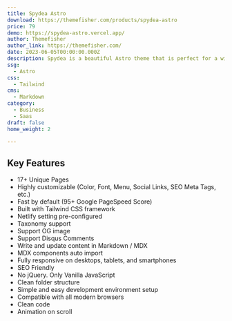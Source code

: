 ```yaml
---
title: Spydea Astro
download: https://themefisher.com/products/spydea-astro
price: 79
demo: https://spydea-astro.vercel.app/
author: Themefisher
author_link: https://themefisher.com/
date: 2023-06-05T00:00:00.000Z
description: Spydea is a beautiful Astro theme that is perfect for a wide variety of businesses, including SaaS, startups, and agencies.
ssg:
  - Astro
css:
  - Tailwind
cms:
  - Markdown
category:
  - Business
  - Saas
draft: false
home_weight: 2

---
```


## Key Features

- 17+ Unique Pages
- Highly customizable (Color, Font, Menu, Social Links, SEO Meta Tags, etc.)
- Fast by default (95+ Google PageSpeed Score)
- Built with Tailwind CSS framework
- Netlify setting pre-configured
- Taxonomy support
- Support OG image
- Support Disqus Comments
- Write and update content in Markdown / MDX
- MDX components auto import
- Fully responsive on desktops, tablets, and smartphones
- SEO Friendly
- No jQuery. Only Vanilla JavaScript
- Clean folder structure
- Simple and easy development environment setup
- Compatible with all modern browsers
- Clean code
- Animation on scroll
